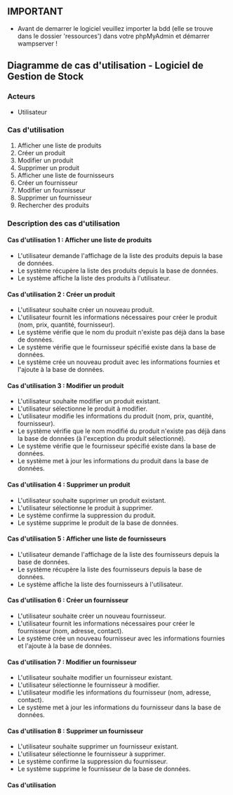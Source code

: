 ## IMPORTANT
- Avant de demarrer le logiciel veuillez importer la bdd (elle se trouve dans le dossier 'ressources') dans votre phpMyAdmin et démarrer wampserver !

###
## Diagramme de cas d'utilisation - Logiciel de Gestion de Stock

### Acteurs
- Utilisateur

### Cas d'utilisation
1. Afficher une liste de produits
2. Créer un produit
3. Modifier un produit
4. Supprimer un produit
5. Afficher une liste de fournisseurs
6. Créer un fournisseur
7. Modifier un fournisseur
8. Supprimer un fournisseur
9. Rechercher des produits

### Description des cas d'utilisation

#### Cas d'utilisation 1 : Afficher une liste de produits
- L'utilisateur demande l'affichage de la liste des produits depuis la base de données.
- Le système récupère la liste des produits depuis la base de données.
- Le système affiche la liste des produits à l'utilisateur.

#### Cas d'utilisation 2 : Créer un produit
- L'utilisateur souhaite créer un nouveau produit.
- L'utilisateur fournit les informations nécessaires pour créer le produit (nom, prix, quantité, fournisseur).
- Le système vérifie que le nom du produit n'existe pas déjà dans la base de données.
- Le système vérifie que le fournisseur spécifié existe dans la base de données.
- Le système crée un nouveau produit avec les informations fournies et l'ajoute à la base de données.

#### Cas d'utilisation 3 : Modifier un produit
- L'utilisateur souhaite modifier un produit existant.
- L'utilisateur sélectionne le produit à modifier.
- L'utilisateur modifie les informations du produit (nom, prix, quantité, fournisseur).
- Le système vérifie que le nom modifié du produit n'existe pas déjà dans la base de données (à l'exception du produit sélectionné).
- Le système vérifie que le fournisseur spécifié existe dans la base de données.
- Le système met à jour les informations du produit dans la base de données.

#### Cas d'utilisation 4 : Supprimer un produit
- L'utilisateur souhaite supprimer un produit existant.
- L'utilisateur sélectionne le produit à supprimer.
- Le système confirme la suppression du produit.
- Le système supprime le produit de la base de données.

#### Cas d'utilisation 5 : Afficher une liste de fournisseurs
- L'utilisateur demande l'affichage de la liste des fournisseurs depuis la base de données.
- Le système récupère la liste des fournisseurs depuis la base de données.
- Le système affiche la liste des fournisseurs à l'utilisateur.

#### Cas d'utilisation 6 : Créer un fournisseur
- L'utilisateur souhaite créer un nouveau fournisseur.
- L'utilisateur fournit les informations nécessaires pour créer le fournisseur (nom, adresse, contact).
- Le système crée un nouveau fournisseur avec les informations fournies et l'ajoute à la base de données.

#### Cas d'utilisation 7 : Modifier un fournisseur
- L'utilisateur souhaite modifier un fournisseur existant.
- L'utilisateur sélectionne le fournisseur à modifier.
- L'utilisateur modifie les informations du fournisseur (nom, adresse, contact).
- Le système met à jour les informations du fournisseur dans la base de données.

#### Cas d'utilisation 8 : Supprimer un fournisseur
- L'utilisateur souhaite supprimer un fournisseur existant.
- L'utilisateur sélectionne le fournisseur à supprimer.
- Le système confirme la suppression du fournisseur.
- Le système supprime le fournisseur de la base de données.

#### Cas d'utilisation
